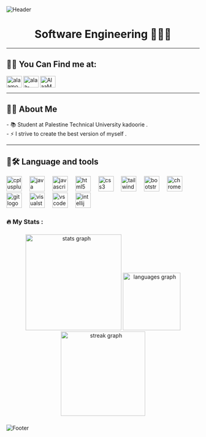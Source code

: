 ![Header](https://capsule-render.vercel.app/api?type=waving&color=8a8cb2&height=222&section=header&text=Hi,%20I'm%20%20Alaa%20mousa!%20%F0%9F%91%8B&fontSize=45&colorA=8ECF6E&colorB=61BD4F&width=1000&fontColor=ffffff)

<h1 align="center">   Software Engineering 👩🏻‍💻 </h1>
  <hr>

 <h2 align="left">👋🏻 You Can Find me at:</h2>

<p align="left">
   <a href="https://www.linkedin.com/in/alaa-mousa/" target="blank"><img align="center" src="https://raw.githubusercontent.com/rahuldkjain/github-profile-readme-generator/master/src/images/icons/Social/linked-in-alt.svg" alt="alaamousa" height="30" width="40" /></a>
  <a href="https://codeforces.com/profile/alaa-mousa" target="blank"><img align="center" src="https://raw.githubusercontent.com/rahuldkjain/github-profile-readme-generator/master/src/images/icons/Social/codeforces.svg" alt="alaa-mousa" height="30" width="40" /></a>
  <a href="https://leetcode.com/u/hakar2022/" target="blank"><img align="center" src="https://raw.githubusercontent.com/rahuldkjain/github-profile-readme-generator/master/src/images/icons/Social/leet-code.svg" alt="AlaaMousa" height="30" width="40" /></a>
</p>
<hr>


<h2 align="left">👩‍💻  About Me</h2>



<p align="left">- 📚 Student at Palestine Technical University kadoorie .<br>- ⚡ I strive to create the best version of myself .</p>
<hr>


<h2 align="left"> 🧠🛠 Language and tools</h2>



<div align="left">
  <img src="https://cdn.jsdelivr.net/gh/devicons/devicon/icons/cplusplus/cplusplus-original.svg" height="40" alt="cplusplus logo"  />
  <img width="12" />
  <img src="https://cdn.jsdelivr.net/gh/devicons/devicon/icons/java/java-original.svg" height="40" alt="java logo"  />
  <img width="12" />
  <img src="https://cdn.jsdelivr.net/gh/devicons/devicon/icons/javascript/javascript-original.svg" height="40" alt="javascript logo"  />
  <img width="12" />
  <img src="https://cdn.jsdelivr.net/gh/devicons/devicon/icons/html5/html5-original.svg" height="40" alt="html5 logo"  />
  <img width="12" />
  <img src="https://cdn.jsdelivr.net/gh/devicons/devicon/icons/css3/css3-original.svg" height="40" alt="css3 logo"  />
  <img width="12" />
  <img src="https://cdn.jsdelivr.net/gh/devicons/devicon/icons/tailwindcss/tailwindcss-original-wordmark.svg" height="40" alt="tailwindcss logo"  />
  <img width="12" />
  <img src="https://cdn.jsdelivr.net/gh/devicons/devicon/icons/bootstrap/bootstrap-original.svg" height="40" alt="bootstrap logo"  />
  <img width="12" />
  <img src="https://cdn.jsdelivr.net/gh/devicons/devicon/icons/chrome/chrome-original.svg" height="40" alt="chrome logo"  />
  <img width="12" />
  <img src="https://cdn.jsdelivr.net/gh/devicons/devicon/icons/git/git-original.svg" height="40" alt="git logo"  />
  <img width="12" />
  <img src="https://cdn.jsdelivr.net/gh/devicons/devicon/icons/visualstudio/visualstudio-plain.svg" height="40" alt="visualstudio logo"  />
  <img width="12" />
  <img src="https://cdn.jsdelivr.net/gh/devicons/devicon/icons/vscode/vscode-original.svg" height="40" alt="vscode logo"  />
  <img width="12" />
  <img src="https://cdn.jsdelivr.net/gh/devicons/devicon/icons/intellij/intellij-original.svg" height="40" alt="intellij logo"  />
</div>



###

<h3 align="left">🔥   My Stats :</h3>

###

<div align="center">
  <img src="https://github-readme-stats.vercel.app/api?username=alaaMousa05&hide_title=false&hide_rank=false&show_icons=true&include_all_commits=true&count_private=true&disable_animations=false&theme=dracula&locale=en&hide_border=false&order=1" height="250" alt="stats graph"  />
  <img src="https://github-readme-stats.vercel.app/api/top-langs?username=alaaMousa05&locale=en&hide_title=false&layout=compact&card_width=320&langs_count=5&theme=dracula&hide_border=false&order=2" height="150" alt="languages graph"  />
  <img src="https://streak-stats.demolab.com?user=alaaMousa05&locale=en&mode=daily&theme=dark&hide_border=false&border_radius=5&order=3" height="220" alt="streak graph"  />
</div>

###








![Footer](https://capsule-render.vercel.app/api?type=waving&color=8a8cb2&height=111&section=footer&colorA=8ECF6E&colorB=61BD4F)
